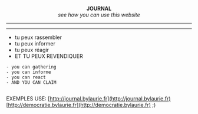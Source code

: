 <p align="center">
  <strong>JOURNAL</strong>
  </br><i>see how you can use this website</i>
</p>

-----------------------------------------------
----------------------------------------------

- tu peux rassembler
- tu peux informer
- tu peux réagir
- ET TU PEUX REVENDIQUER


```
- you can gathering
- you can informe
- you can react
- AND YOU CAN CLAIM


``` 
EXEMPLES USE:
[http://journal.bylaurie.fr](http://journal.bylaurie.fr)
[http://democratie.bylaurie.fr](http://democratie.bylaurie.fr) ;)

